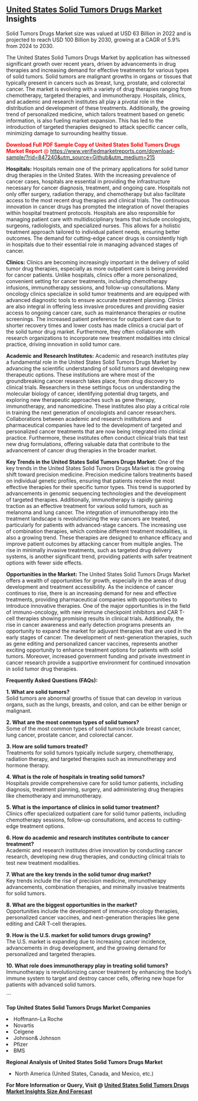 <h2><a href="https://www.verifiedmarketreports.com/download-sample/?rid=847240&amp;utm_source=Github&amp;utm_medium=215" target="_blank">United States Solid Tumors Drugs Market</a> Insights</h2><p>Solid Tumors Drugs Market size was valued at USD 63 Billion in 2022 and is projected to reach USD 100 Billion by 2030, growing at a CAGR of 5.9% from 2024 to 2030.</p><p><p>The United States Solid Tumors Drugs Market by application has witnessed significant growth over recent years, driven by advancements in drug therapies and increasing demand for effective treatments for various types of solid tumors. Solid tumors are malignant growths in organs or tissues that typically present in cancers such as breast, lung, prostate, and colorectal cancer. The market is evolving with a variety of drug therapies ranging from chemotherapy, targeted therapies, and immunotherapy. Hospitals, clinics, and academic and research institutes all play a pivotal role in the distribution and development of these treatments. Additionally, the growing trend of personalized medicine, which tailors treatment based on genetic information, is also fueling market expansion. This has led to the introduction of targeted therapies designed to attack specific cancer cells, minimizing damage to surrounding healthy tissue. <p><span class=""><span style="color: #ff0000;"><strong>Download Full PDF Sample Copy of United States Solid Tumors Drugs Market Report</strong> @ </span><a href="https://www.verifiedmarketreports.com/download-sample/?rid=847240&amp;utm_source=Github&amp;utm_medium=215" target="_blank">https://www.verifiedmarketreports.com/download-sample/?rid=847240&amp;utm_source=Github&amp;utm_medium=215</a></span></p></p><p><strong>Hospitals:</strong> Hospitals remain one of the primary applications for solid tumor drug therapies in the United States. With the increasing prevalence of cancer cases, hospitals are essential in providing the infrastructure necessary for cancer diagnosis, treatment, and ongoing care. Hospitals not only offer surgery, radiation therapy, and chemotherapy but also facilitate access to the most recent drug therapies and clinical trials. The continuous innovation in cancer drugs has prompted the integration of novel therapies within hospital treatment protocols. Hospitals are also responsible for managing patient care with multidisciplinary teams that include oncologists, surgeons, radiologists, and specialized nurses. This allows for a holistic treatment approach tailored to individual patient needs, ensuring better outcomes. The demand for cutting-edge cancer drugs is consistently high in hospitals due to their essential role in managing advanced stages of cancer.</p><p><strong>Clinics:</strong> Clinics are becoming increasingly important in the delivery of solid tumor drug therapies, especially as more outpatient care is being provided for cancer patients. Unlike hospitals, clinics offer a more personalized, convenient setting for cancer treatments, including chemotherapy infusions, immunotherapy sessions, and follow-up consultations. Many oncology clinics specialize in solid tumor treatments and are equipped with advanced diagnostic tools to ensure accurate treatment planning. Clinics are also integral in offering less invasive procedures and providing easier access to ongoing cancer care, such as maintenance therapies or routine screenings. The increased patient preference for outpatient care due to shorter recovery times and lower costs has made clinics a crucial part of the solid tumor drug market. Furthermore, they often collaborate with research organizations to incorporate new treatment modalities into clinical practice, driving innovation in solid tumor care.</p><p><strong>Academic and Research Institutes:</strong> Academic and research institutes play a fundamental role in the United States Solid Tumors Drugs Market by advancing the scientific understanding of solid tumors and developing new therapeutic options. These institutions are where most of the groundbreaking cancer research takes place, from drug discovery to clinical trials. Researchers in these settings focus on understanding the molecular biology of cancer, identifying potential drug targets, and exploring new therapeutic approaches such as gene therapy, immunotherapy, and nanomedicine. These institutes also play a critical role in training the next generation of oncologists and cancer researchers. Collaborations between academic and research institutions and pharmaceutical companies have led to the development of targeted and personalized cancer treatments that are now being integrated into clinical practice. Furthermore, these institutes often conduct clinical trials that test new drug formulations, offering valuable data that contribute to the advancement of cancer drug therapies in the broader market.</p><p><strong>Key Trends in the United States Solid Tumors Drugs Market:</strong> One of the key trends in the United States Solid Tumors Drugs Market is the growing shift toward precision medicine. Precision medicine tailors treatments based on individual genetic profiles, ensuring that patients receive the most effective therapies for their specific tumor types. This trend is supported by advancements in genomic sequencing technologies and the development of targeted therapies. Additionally, immunotherapy is rapidly gaining traction as an effective treatment for various solid tumors, such as melanoma and lung cancer. The integration of immunotherapy into the treatment landscape is revolutionizing the way cancers are treated, particularly for patients with advanced-stage cancers. The increasing use of combination therapies, which combine different treatment modalities, is also a growing trend. These therapies are designed to enhance efficacy and improve patient outcomes by attacking cancer from multiple angles. The rise in minimally invasive treatments, such as targeted drug delivery systems, is another significant trend, providing patients with safer treatment options with fewer side effects.</p><p><strong>Opportunities in the Market:</strong> The United States Solid Tumors Drugs Market offers a wealth of opportunities for growth, especially in the areas of drug development and treatment accessibility. As the incidence of cancer continues to rise, there is an increasing demand for new and effective treatments, providing pharmaceutical companies with opportunities to introduce innovative therapies. One of the major opportunities is in the field of immuno-oncology, with new immune checkpoint inhibitors and CAR T-cell therapies showing promising results in clinical trials. Additionally, the rise in cancer awareness and early detection programs presents an opportunity to expand the market for adjuvant therapies that are used in the early stages of cancer. The development of next-generation therapies, such as gene editing and personalized cancer vaccines, represents another exciting opportunity to enhance treatment options for patients with solid tumors. Moreover, increased government funding and private investment in cancer research provide a supportive environment for continued innovation in solid tumor drug therapies.</p><p><strong>Frequently Asked Questions (FAQs):</strong></p><p><strong>1. What are solid tumors?</strong><br>Solid tumors are abnormal growths of tissue that can develop in various organs, such as the lungs, breasts, and colon, and can be either benign or malignant.</p><p><strong>2. What are the most common types of solid tumors?</strong><br>Some of the most common types of solid tumors include breast cancer, lung cancer, prostate cancer, and colorectal cancer.</p><p><strong>3. How are solid tumors treated?</strong><br>Treatments for solid tumors typically include surgery, chemotherapy, radiation therapy, and targeted therapies such as immunotherapy and hormone therapy.</p><p><strong>4. What is the role of hospitals in treating solid tumors?</strong><br>Hospitals provide comprehensive care for solid tumor patients, including diagnosis, treatment planning, surgery, and administering drug therapies like chemotherapy and immunotherapy.</p><p><strong>5. What is the importance of clinics in solid tumor treatment?</strong><br>Clinics offer specialized outpatient care for solid tumor patients, including chemotherapy sessions, follow-up consultations, and access to cutting-edge treatment options.</p><p><strong>6. How do academic and research institutes contribute to cancer treatment?</strong><br>Academic and research institutes drive innovation by conducting cancer research, developing new drug therapies, and conducting clinical trials to test new treatment modalities.</p><p><strong>7. What are the key trends in the solid tumor drug market?</strong><br>Key trends include the rise of precision medicine, immunotherapy advancements, combination therapies, and minimally invasive treatments for solid tumors.</p><p><strong>8. What are the biggest opportunities in the market?</strong><br>Opportunities include the development of immune-oncology therapies, personalized cancer vaccines, and next-generation therapies like gene editing and CAR T-cell therapies.</p><p><strong>9. How is the U.S. market for solid tumors drugs growing?</strong><br>The U.S. market is expanding due to increasing cancer incidence, advancements in drug development, and the growing demand for personalized and targeted therapies.</p><p><strong>10. What role does immunotherapy play in treating solid tumors?</strong><br>Immunotherapy is revolutionizing cancer treatment by enhancing the body’s immune system to target and destroy cancer cells, offering new hope for patients with advanced solid tumors.</p>```</p><p><strong>Top United States Solid Tumors Drugs Market Companies</strong></p><div data-test-id=""><p><li>Hoffmann-La Roche</li><li> Novartis</li><li> Celgene</li><li> Johnson& Johnson</li><li> Pfizer</li><li> BMS</li></p><div><strong>Regional Analysis of&nbsp;United States Solid Tumors Drugs Market</strong></div><ul><li dir="ltr"><p dir="ltr">North America&nbsp;(United States, Canada, and Mexico, etc.)</p></li></ul><p><strong>For More Information or Query, Visit @&nbsp;</strong><strong><a href="https://www.verifiedmarketreports.com/product/solid-tumors-drugs-market/?utm_source=Github&amp;utm_medium=215" target="_blank">United States Solid Tumors Drugs Market Insights Size And Forecast</a></strong></p></div>
